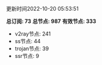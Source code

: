 更新时间2022-10-20 05:53:51

**总订阅: 73**
**总节点: 987**
**有效节点: 333**
- v2ray节点: 241
- ss节点: 44
- trojan节点: 39
- ssr节点: 9
